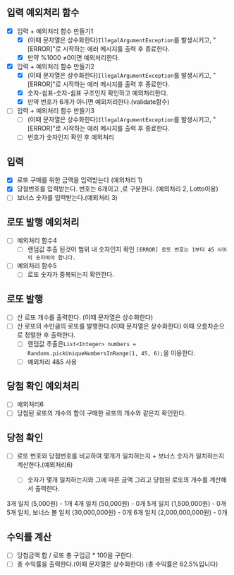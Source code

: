 ## 입력 예외처리 함수

- [x] 입력 + 예외처리 함수 만들기1
  - [x] (이때 문자열은 상수화한다)`IllegalArgumentException`를 발생시키고, "[ERROR]"로 시작하는 에러 메시지를 출력 후 종료한다.
  - [x] 만약 %1000 ≠0이면 예외처리한다.

- [x] 입력 + 예외처리 함수 만들기2
  - [x] (이때 문자열은 상수화한다)`IllegalArgumentException`를 발생시키고, "[ERROR]"로 시작하는 에러 메시지를 출력 후 종료한다.
  - [x] 숫자-쉼표-숫자-쉼표 구조인지 확인하고 예외처리한다.
  - [x] 만약 번호가 6개가 아니면 예외처리한다.(validate함수)

- [ ] 입력 + 예외처리 함수 만들기3
  - [ ] (이때 문자열은 상수화한다)`IllegalArgumentException`를 발생시키고, "[ERROR]"로 시작하는 에러 메시지를 출력 후 종료한다.
  - [ ] 번호가 숫자인지 확인 후 예외처리

## 입력

- [x] 로또 구매를 위한 금액을 입력받는다 (예외처리 1)
- [x] 당첨번호를 입력받는다. 번호는 6개이고 ,로 구분한다. (예외처리 2, Lotto이용)
- [ ] 보너스 숫자를 입력받는다.(예외처리 3)

## 로또 발행 예외처리
- [ ] 예외처리 함수4
  - [ ] 랜덤값 추출 된것이 범위 내 숫자인지 확인 `[ERROR] 로또 번호는 1부터 45 사이의 숫자여야 합니다.`
- [ ] 예외처리 함수5
  - [ ] 로또 숫자가 중복되는지 확인한다.

## 로또 발행
- [ ] 산 로또 개수를 출력한다. (이때 문자열은 상수화한다)
- [ ] 산 로또의 수만큼의 로또를 발행한다.(이때 문자열은 상수화한다) 이때 오름차순으로 정렬한 후 출력한다.
  - [ ] 랜덤값 추출은`List<Integer> numbers = Randoms.pickUniqueNumbersInRange(1, 45, 6);`을 이용한다.
  - [ ] 예외처리 4&5 사용

## 당첨 확인 예외처리
-[ ] 예외처리6
- [ ] 당첨된 로또의 개수의 합이 구매한 로또의 개수와 같은지 확인한다.
## 당첨 확인

- [ ] 로또 번호와 당첨번호를 비교하여 몇개가 일치하는지 + 보너스 숫자가 일치하는지 계산한다.(예외처리6)
  - [ ] 숫자가 몇개 일치하는지와 그에 따른 금액 그리고 당첨된 로또의 개수를 계산해서 출력한다.


3개 일치 (5,000원) - 1개
4개 일치 (50,000원) - 0개
5개 일치 (1,500,000원) - 0개
5개 일치, 보너스 볼 일치 (30,000,000원) - 0개
6개 일치 (2,000,000,000원) - 0개

## 수익률 계산

-[ ] 당첨금액 합 / 로또 총 구입금 * 100을 구한다.
-[ ] 총 수익률을 출력한다.(이때 문자열은 상수화한다) (총 수익률은 62.5%입니다)